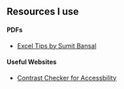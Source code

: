 ## Resources I use

#### PDFs
* [Excel Tips by Sumit Bansal](https://www.dropbox.com/scl/fi/da90hp8hpd34tv0l1r3xw/Excel_The_Smart_Way_51_Tips_Ebook_Final.pdf?rlkey=yu1s2od6eyv51ua46c111qqyf&e=1&st=5yecn9hj&dl=0)


#### Useful Websites
* [Contrast Checker for Accessbility](https://webaim.org/resources/contrastchecker/)

